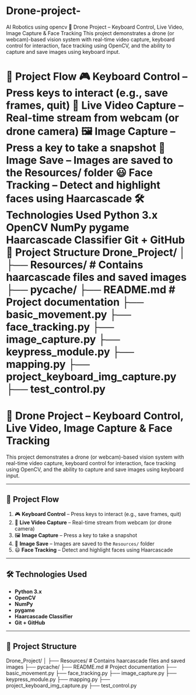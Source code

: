 # Drone-project-
AI Robotics using opencv
🚁 Drone Project – Keyboard Control, Live Video, Image Capture & Face Tracking
This project demonstrates a drone (or webcam)-based vision system with real-time video capture, keyboard control for interaction, face tracking using OpenCV, and the ability to capture and save images using keyboard input.

🔄 Project Flow
🎮 Keyboard Control – Press keys to interact (e.g., save frames, quit)
📸 Live Video Capture – Real-time stream from webcam (or drone camera)
🖼️ Image Capture – Press a key to take a snapshot
💾 Image Save – Images are saved to the Resources/ folder
😃 Face Tracking – Detect and highlight faces using Haarcascade
🛠️ Technologies Used
Python 3.x
OpenCV
NumPy
pygame
Haarcascade Classifier
Git + GitHub
📂 Project Structure
Drone_Project/ │ ├── Resources/ # Contains haarcascade files and saved images ├── pycache/ ├── README.md # Project documentation ├── basic_movement.py ├── face_tracking.py ├── image_capture.py ├── keypress_module.py ├── mapping.py ├── project_keyboard_img_capture.py ├── test_control.py
=======
# 🚁 Drone Project – Keyboard Control, Live Video, Image Capture & Face Tracking

This project demonstrates a drone (or webcam)-based vision system with real-time video capture, keyboard control for interaction, face tracking using OpenCV, and the ability to capture and save images using keyboard input.

---

## 🔄 Project Flow

1. 🎮 **Keyboard Control** – Press keys to interact (e.g., save frames, quit)
2. 📸 **Live Video Capture** – Real-time stream from webcam (or drone camera)
3. 🖼️ **Image Capture** – Press a key to take a snapshot
4. 💾 **Image Save** – Images are saved to the `Resources/` folder
5. 😃 **Face Tracking** – Detect and highlight faces using Haarcascade

---

## 🛠️ Technologies Used

- **Python 3.x**
- **OpenCV**
- **NumPy**
- **pygame**
- **Haarcascade Classifier**
- **Git + GitHub**

---

## 📂 Project Structure
Drone_Project/
│
├── Resources/ # Contains haarcascade files and saved images
├── pycache/
├── README.md # Project documentation
├── basic_movement.py 
├── face_tracking.py 
├── image_capture.py 
├── keypress_module.py 
├── mapping.py 
├── project_keyboard_img_capture.py 
├── test_control.py 


